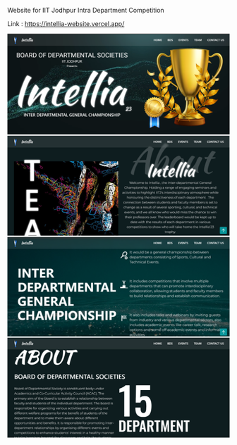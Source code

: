 Website for IIT Jodhpur Intra Department Competition

Link : https://intellia-website.vercel.app/

![App Screenshot](https://github.com/A158-debug/Intellia_Website/blob/master/src/img/Screenshot%202023-07-23%20003006.png)
![App Screenshot](https://github.com/A158-debug/Intellia_Website/blob/master/src/img/Screenshot%202023-07-23%20003035.png)
![App Screenshot](https://github.com/A158-debug/Intellia_Website/blob/master/src/img/Screenshot%202023-07-23%20003100.png)
![App Screenshot](https://github.com/A158-debug/Intellia_Website/blob/master/src/img/Screenshot%202023-07-23%20003150.png)
